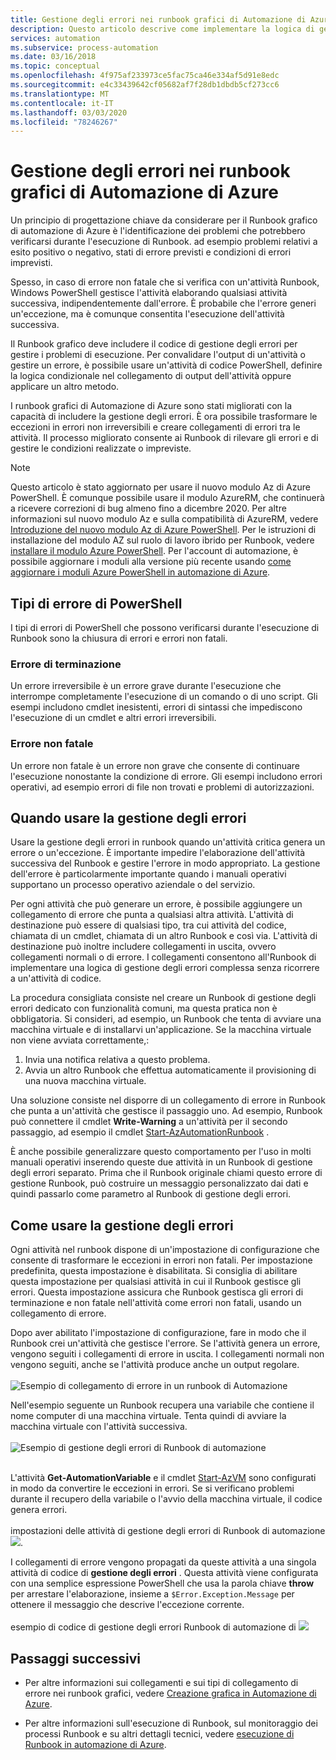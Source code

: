 ```yaml
---
title: Gestione degli errori nei runbook grafici di Automazione di Azure
description: Questo articolo descrive come implementare la logica di gestione degli errori nei runbook grafici di Automazione di Azure.
services: automation
ms.subservice: process-automation
ms.date: 03/16/2018
ms.topic: conceptual
ms.openlocfilehash: 4f975af233973ce5fac75ca46e334af5d91e8edc
ms.sourcegitcommit: e4c33439642cf05682af7f28db1dbdb5cf273cc6
ms.translationtype: MT
ms.contentlocale: it-IT
ms.lasthandoff: 03/03/2020
ms.locfileid: "78246267"
---
```

# <a name="error-handling-in-azure-automation-graphical-runbooks"></a>Gestione degli errori nei runbook grafici di Automazione di Azure

Un principio di progettazione chiave da considerare per il Runbook grafico di automazione di Azure è l'identificazione dei problemi che potrebbero verificarsi durante l'esecuzione di Runbook. ad esempio problemi relativi a esito positivo o negativo, stati di errore previsti e condizioni di errori imprevisti.

Spesso, in caso di errore non fatale che si verifica con un'attività Runbook, Windows PowerShell gestisce l'attività elaborando qualsiasi attività successiva, indipendentemente dall'errore. È probabile che l'errore generi un'eccezione, ma è comunque consentita l'esecuzione dell'attività successiva.

Il Runbook grafico deve includere il codice di gestione degli errori per gestire i problemi di esecuzione. Per convalidare l'output di un'attività o gestire un errore, è possibile usare un'attività di codice PowerShell, definire la logica condizionale nel collegamento di output dell'attività oppure applicare un altro metodo.

I runbook grafici di Automazione di Azure sono stati migliorati con la capacità di includere la gestione degli errori. È ora possibile trasformare le eccezioni in errori non irreversibili e creare collegamenti di errori tra le attività. Il processo migliorato consente ai Runbook di rilevare gli errori e di gestire le condizioni realizzate o impreviste. 

>[!NOTE]
>Questo articolo è stato aggiornato per usare il nuovo modulo Az di Azure PowerShell. È comunque possibile usare il modulo AzureRM, che continuerà a ricevere correzioni di bug almeno fino a dicembre 2020. Per altre informazioni sul nuovo modulo Az e sulla compatibilità di AzureRM, vedere [Introduzione del nuovo modulo Az di Azure PowerShell](https://docs.microsoft.com/powershell/azure/new-azureps-module-az?view=azps-3.5.0). Per le istruzioni di installazione del modulo AZ sul ruolo di lavoro ibrido per Runbook, vedere [installare il modulo Azure PowerShell](https://docs.microsoft.com/powershell/azure/install-az-ps?view=azps-3.5.0). Per l'account di automazione, è possibile aggiornare i moduli alla versione più recente usando [come aggiornare i moduli Azure PowerShell in automazione di Azure](automation-update-azure-modules.md).

## <a name="powershell-error-types"></a>Tipi di errore di PowerShell

I tipi di errori di PowerShell che possono verificarsi durante l'esecuzione di Runbook sono la chiusura di errori e errori non fatali.
 
### <a name="terminating-error"></a>Errore di terminazione

Un errore irreversibile è un errore grave durante l'esecuzione che interrompe completamente l'esecuzione di un comando o di uno script. Gli esempi includono cmdlet inesistenti, errori di sintassi che impediscono l'esecuzione di un cmdlet e altri errori irreversibili.

### <a name="non-terminating-error"></a>Errore non fatale

Un errore non fatale è un errore non grave che consente di continuare l'esecuzione nonostante la condizione di errore. Gli esempi includono errori operativi, ad esempio errori di file non trovati e problemi di autorizzazioni.

## <a name="when-to-use-error-handling"></a>Quando usare la gestione degli errori

Usare la gestione degli errori in runbook quando un'attività critica genera un errore o un'eccezione. È importante impedire l'elaborazione dell'attività successiva del Runbook e gestire l'errore in modo appropriato. La gestione dell'errore è particolarmente importante quando i manuali operativi supportano un processo operativo aziendale o del servizio.

Per ogni attività che può generare un errore, è possibile aggiungere un collegamento di errore che punta a qualsiasi altra attività. L'attività di destinazione può essere di qualsiasi tipo, tra cui attività del codice, chiamata di un cmdlet, chiamata di un altro Runbook e così via. L'attività di destinazione può inoltre includere collegamenti in uscita, ovvero collegamenti normali o di errore. I collegamenti consentono all'Runbook di implementare una logica di gestione degli errori complessa senza ricorrere a un'attività di codice.

La procedura consigliata consiste nel creare un Runbook di gestione degli errori dedicato con funzionalità comuni, ma questa pratica non è obbligatoria. Si consideri, ad esempio, un Runbook che tenta di avviare una macchina virtuale e di installarvi un'applicazione. Se la macchina virtuale non viene avviata correttamente,:

1. Invia una notifica relativa a questo problema.
2. Avvia un altro Runbook che effettua automaticamente il provisioning di una nuova macchina virtuale.

Una soluzione consiste nel disporre di un collegamento di errore in Runbook che punta a un'attività che gestisce il passaggio uno. Ad esempio, Runbook può connettere il cmdlet **Write-Warning** a un'attività per il secondo passaggio, ad esempio il cmdlet [Start-AzAutomationRunbook](https://docs.microsoft.com/powershell/module/az.automation/start-azautomationrunbook?view=azps-3.5.0) .

È anche possibile generalizzare questo comportamento per l'uso in molti manuali operativi inserendo queste due attività in un Runbook di gestione degli errori separato. Prima che il Runbook originale chiami questo errore di gestione Runbook, può costruire un messaggio personalizzato dai dati e quindi passarlo come parametro al Runbook di gestione degli errori.

## <a name="how-to-use-error-handling"></a>Come usare la gestione degli errori

Ogni attività nel runbook dispone di un'impostazione di configurazione che consente di trasformare le eccezioni in errori non fatali. Per impostazione predefinita, questa impostazione è disabilitata. Si consiglia di abilitare questa impostazione per qualsiasi attività in cui il Runbook gestisce gli errori. Questa impostazione assicura che Runbook gestisca gli errori di terminazione e non fatale nell'attività come errori non fatali, usando un collegamento di errore.  

Dopo aver abilitato l'impostazione di configurazione, fare in modo che il Runbook crei un'attività che gestisce l'errore. Se l'attività genera un errore, vengono seguiti i collegamenti di errore in uscita. I collegamenti normali non vengono seguiti, anche se l'attività produce anche un output regolare.<br><br> ![Esempio di collegamento di errore in un runbook di Automazione](media/automation-runbook-graphical-error-handling/error-link-example.png)

Nell'esempio seguente un Runbook recupera una variabile che contiene il nome computer di una macchina virtuale. Tenta quindi di avviare la macchina virtuale con l'attività successiva.<br><br> ![Esempio di gestione degli errori di Runbook di automazione](media/automation-runbook-graphical-error-handling/runbook-example-error-handling.png)<br><br>      

L'attività **Get-AutomationVariable** e il cmdlet [Start-AzVM](https://docs.microsoft.com/powershell/module/Az.Compute/Start-AzVM?view=azps-3.5.0) sono configurati in modo da convertire le eccezioni in errori. Se si verificano problemi durante il recupero della variabile o l'avvio della macchina virtuale, il codice genera errori.<br><br> impostazioni delle attività di gestione degli errori di Runbook di automazione ![](media/automation-runbook-graphical-error-handling/activity-blade-convertexception-option.png).

I collegamenti di errore vengono propagati da queste attività a una singola attività di codice di **gestione degli errori** . Questa attività viene configurata con una semplice espressione PowerShell che usa la parola chiave **throw** per arrestare l'elaborazione, insieme a `$Error.Exception.Message` per ottenere il messaggio che descrive l'eccezione corrente.<br><br> esempio di codice di gestione degli errori Runbook di automazione di ![](media/automation-runbook-graphical-error-handling/runbook-example-error-handling-code.png)

## <a name="next-steps"></a>Passaggi successivi

* Per altre informazioni sui collegamenti e sui tipi di collegamento di errore nei runbook grafici, vedere [Creazione grafica in Automazione di Azure](automation-graphical-authoring-intro.md#links-and-workflow).

* Per altre informazioni sull'esecuzione di Runbook, sul monitoraggio dei processi Runbook e su altri dettagli tecnici, vedere [esecuzione di Runbook in automazione di Azure](automation-runbook-execution.md).